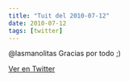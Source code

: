 ```yaml
---
title: "Tuit del 2010-07-12"
date: 2010-07-12
tags: [twitter]
---
```


@lasmanolitas Gracias por todo ;)



[Ver en Twitter](https://twitter.com/i/web/status/18373433078)

